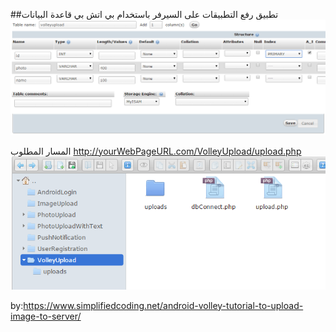 ##تطبيق رفع التطبيقات على السيرفر باستخدام بي اتش بي
قاعدة البيانات
![](https://github.com/almkhrfich/Upload-Image-to-Server-android/blob/master/11.png)

المسار المطلوب
http://yourWebPageURL.com/VolleyUpload/upload.php
![](https://github.com/almkhrfich/Upload-Image-to-Server-android/blob/master/1.png)

by:https://www.simplifiedcoding.net/android-volley-tutorial-to-upload-image-to-server/
